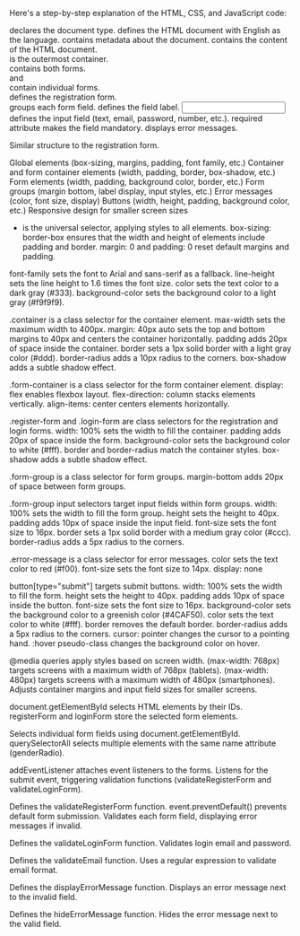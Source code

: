 Here's a step-by-step explanation of the HTML, CSS, and JavaScript code:

<!-- HTML Code Explanation -->

<!-- Basic Structure -->
<!DOCTYPE html> declares the document type.
<html lang="en"> defines the HTML document with English as the language.
<head> contains metadata about the document.
<body> contains the content of the HTML document.

<!-- Container and Form Structure -->
<div class="container"> is the outermost container.
<div class="form-container"> contains both forms.
<div class="register-form"> and <div class="login-form"> contain individual forms.

<!-- Registration Form Fields -->
<form id="register-form"> defines the registration form.
<div class="form-group"> groups each form field.
<label> defines the field label.
<input> defines the input field (text, email, password, number, etc.).
required attribute makes the field mandatory.
<span class="error-message"> displays error messages.

<!-- Login Form Fields -->
Similar structure to the registration form.


<!-- CSS Code Explanation -->

<!-- This CSS code adds styles for: -->
Global elements (box-sizing, margins, padding, font family, etc.)
Container and form container elements (width, padding, border, box-shadow, etc.)
Form elements (width, padding, background color, border, etc.)
Form groups (margin bottom, label display, input styles, etc.)
Error messages (color, font size, display)
Buttons (width, height, padding, background color, etc.)
Responsive design for smaller screen sizes

<!-- Here's a step-by-step explanation of the CSS code: -->

<!-- Global Styles -->
* is the universal selector, applying styles to all elements.
box-sizing: border-box ensures that the width and height of elements include padding and border.
margin: 0 and padding: 0 reset default margins and padding.

<!-- Body Styles -->
font-family sets the font to Arial and sans-serif as a fallback.
line-height sets the line height to 1.6 times the font size.
color sets the text color to a dark gray (#333).
background-color sets the background color to a light gray (#f9f9f9).

<!-- Container Styles -->
.container is a class selector for the container element.
max-width sets the maximum width to 400px.
margin: 40px auto sets the top and bottom margins to 40px and centers the container horizontally.
padding adds 20px of space inside the container.
border sets a 1px solid border with a light gray color (#ddd).
border-radius adds a 10px radius to the corners.
box-shadow adds a subtle shadow effect.

<!-- Form Container Styles -->
.form-container is a class selector for the form container element.
display: flex enables flexbox layout.
flex-direction: column stacks elements vertically.
align-items: center centers elements horizontally.

<!-- Form Styles -->
.register-form and .login-form are class selectors for the registration and login forms.
width: 100% sets the width to fill the container.
padding adds 20px of space inside the form.
background-color sets the background color to white (#fff).
border and border-radius match the container styles.
box-shadow adds a subtle shadow effect.

<!-- Form Group Styles -->
.form-group is a class selector for form groups.
margin-bottom adds 20px of space between form groups.

<!-- Input Styles -->
.form-group input selectors target input fields within form groups.
width: 100% sets the width to fill the form group.
height sets the height to 40px.
padding adds 10px of space inside the input field.
font-size sets the font size to 16px.
border sets a 1px solid border with a medium gray color (#ccc).
border-radius adds a 5px radius to the corners.

<!-- Error Message Styles -->
.error-message is a class selector for error messages.
color sets the text color to red (#f00).
font-size sets the font size to 14px.
display: none

<!-- Button Styles -->
button[type="submit"] targets submit buttons.
width: 100% sets the width to fill the form.
height sets the height to 40px.
padding adds 10px of space inside the button.
font-size sets the font size to 16px.
background-color sets the background color to a greenish color (#4CAF50).
color sets the text color to white (#fff).
border removes the default border.
border-radius adds a 5px radius to the corners.
cursor: pointer changes the cursor to a pointing hand.
:hover pseudo-class changes the background color on hover.

<!-- Responsive Design -->
@media queries apply styles based on screen width.
(max-width: 768px) targets screens with a maximum width of 768px (tablets).
(max-width: 480px) targets screens with a maximum width of 480px (smartphones).
Adjusts container margins and input field sizes for smaller screens.


<!-- JavaScript Code Explanation -->

<!-- Here's a line-by-line explanation of the JavaScript form validation code: -->

<!-- Line 2-3: Selecting Forms -->
document.getElementById selects HTML elements by their IDs.
registerForm and loginForm store the selected form elements.

<!-- Line 5-15: Selecting Form Fields -->
Selects individual form fields using document.getElementById.
querySelectorAll selects multiple elements with the same name attribute (genderRadio).

<!-- Line 18-19: Adding Event Listeners -->
addEventListener attaches event listeners to the forms.
Listens for the submit event, triggering validation functions (validateRegisterForm and validateLoginForm).

<!-- Line 22-81: validateRegisterForm Function -->
Defines the validateRegisterForm function.
event.preventDefault() prevents default form submission.
Validates each form field, displaying error messages if invalid.

<!-- Line 84-101: validateLoginForm Function -->
Defines the validateLoginForm function.
Validates login email and password.

<!-- Line 104-107: validateEmail Function -->
Defines the validateEmail function.
Uses a regular expression to validate email format.

<!-- Line 110-114: displayErrorMessage Function -->
Defines the displayErrorMessage function.
Displays an error message next to the invalid field.

<!-- Line 117-121: hideErrorMessage Function -->
Defines the hideErrorMessage function.
Hides the error message next to the valid field.